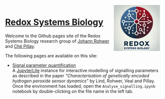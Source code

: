 <img src="rsb3.png" alt="logo" align="right" width="150"/>

# [Redox Systems Biology](https://redoxsysbio.github.io)

Welcome to the Github pages site of the Redox Systems Biology research group of 
[Johann Rohwer](https://github.com/jmrohwer) and
[Ché Pillay](https://github.com/Chepillay).

The following pages are available on this site:

- [Signal parameter quantification](https://redoxsysbio.github.io)<br>
  A [JupyterLite](https://jupyterlite.readthedocs.io/) instance for interactive modelling of signalling 
  parameters as described in the paper
  *"Characterisation of genetically encoded hydrogen peroxide sensor dynamics"* 
  by Lind, Rohwer, Veal and Pillay.<br>
  Once the environment has loaded, open the `Analyse_signalling.ipynb` 
  notebook by double-clicking on the file name in the left tab.
